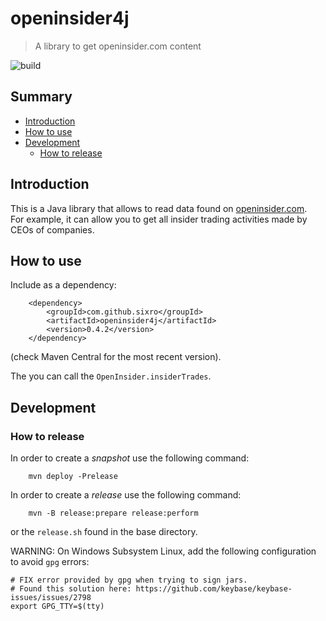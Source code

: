 # openinsider4j
> A library to get openinsider.com content

![build](https://github.com/sixro/openinsider4j/actions/workflows/maven.yml/badge.svg)

## Summary

  * [Introduction](#intro)
  * [How to use](#how-to-use)
  * [Development](#development)
    * [How to release](#release)


## <a name="intro"></a>Introduction

This is a Java library that allows to read data found on [openinsider.com](http://openinsider.com).  
For example, it can allow you to get all insider trading activities made by CEOs of companies.


## <a name="how-to-use"></a>How to use

Include as a dependency:

```
	<dependency>
		<groupId>com.github.sixro</groupId>
		<artifactId>openinsider4j</artifactId>
		<version>0.4.2</version>
	</dependency>
```
(check Maven Central for the most recent version).

The you can call the `OpenInsider.insiderTrades`.


## <a name="development"></a>Development

### <a name="release"></a>How to release

In order to create a _snapshot_ use the following command:

```
    mvn deploy -Prelease
```

In order to create a _release_ use the following command:

```
    mvn -B release:prepare release:perform
```
or the `release.sh` found in the base directory.

WARNING: On Windows Subsystem Linux, add the following configuration to avoid `gpg` errors:

```
# FIX error provided by gpg when trying to sign jars.
# Found this solution here: https://github.com/keybase/keybase-issues/issues/2798
export GPG_TTY=$(tty)
```

